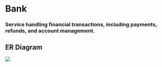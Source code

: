 # Bank

### Service handling financial transactions, including payments, refunds, and account management.

## ER Diagram
[![](https://mermaid.ink/img/pako:eNplUk1vwjAM_SuVzwV1hTZdb4hp0jQB02CXqRIySYAImqDUZWPAf1-gY0Cbg2U_fz7He-BGSEhB2ieFC4t5pj33Ktnr90cfw4m3r8zTU5o85NyUmqZKeG-vV1dBVumFx9GKqS7zmbSXOjdejblsgBssii9jxX0bvt1egfnaIHkzXKPmzQIFIZVFBR8zXSmT995w3OtPXkbDOgOyqAvkpIyus6gRfG4SvE2m3UbWh8T8lNxIE5JQrYsrLpAkqVx63EqniilSjcFl_4dDq2X2d4RSb4Ar1xp8yKXNUQn3iWeWGdBSuiVD6lSBdpVBpo8uDksy453mkJItpQ_WlIslpHNcF84qN6d5_o7gH5VCkbGD6kbOp-LDBvWnMdcYZ0O6h29IOwFrs07UCZI4foxCFjEfdpC2OkE7ZEkYsySJw24QBsnRh59zjYd2ED90uyzsMhY5EYXHX7xhxkM?type=png)](https://mermaid.live/edit#pako:eNplUk1vwjAM_SuVzwV1hTZdb4hp0jQB02CXqRIySYAImqDUZWPAf1-gY0Cbg2U_fz7He-BGSEhB2ieFC4t5pj33Ktnr90cfw4m3r8zTU5o85NyUmqZKeG-vV1dBVumFx9GKqS7zmbSXOjdejblsgBssii9jxX0bvt1egfnaIHkzXKPmzQIFIZVFBR8zXSmT995w3OtPXkbDOgOyqAvkpIyus6gRfG4SvE2m3UbWh8T8lNxIE5JQrYsrLpAkqVx63EqniilSjcFl_4dDq2X2d4RSb4Ar1xp8yKXNUQn3iWeWGdBSuiVD6lSBdpVBpo8uDksy453mkJItpQ_WlIslpHNcF84qN6d5_o7gH5VCkbGD6kbOp-LDBvWnMdcYZ0O6h29IOwFrs07UCZI4foxCFjEfdpC2OkE7ZEkYsySJw24QBsnRh59zjYd2ED90uyzsMhY5EYXHX7xhxkM)
